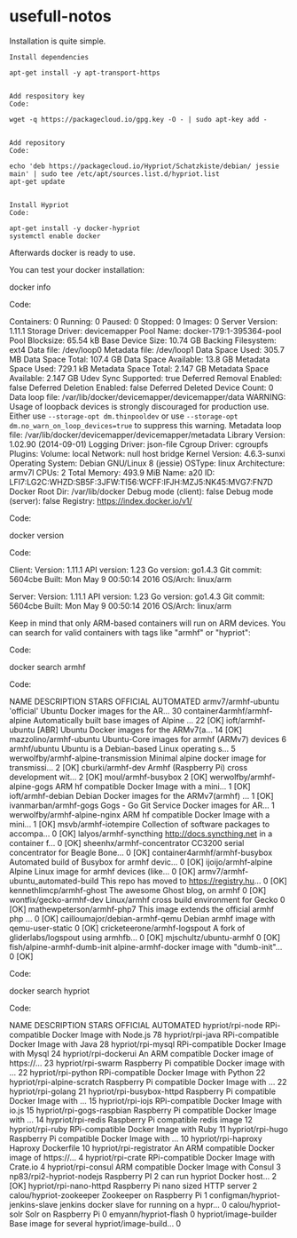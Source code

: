 # usefull-notos


Installation is quite simple.

    Install dependencies

    apt-get install -y apt-transport-https


    Add respository key
    Code:

    wget -q https://packagecloud.io/gpg.key -O - | sudo apt-key add -


    Add repository
    Code:

    echo 'deb https://packagecloud.io/Hypriot/Schatzkiste/debian/ jessie main' | sudo tee /etc/apt/sources.list.d/hypriot.list
    apt-get update


    Install Hypriot 
    Code:

    apt-get install -y docker-hypriot
    systemctl enable docker



Afterwards docker is ready to use.


You can test your docker installation:


docker info

Code:

Containers: 0
 Running: 0
 Paused: 0
 Stopped: 0
Images: 0
Server Version: 1.11.1
Storage Driver: devicemapper
 Pool Name: docker-179:1-395364-pool
 Pool Blocksize: 65.54 kB
 Base Device Size: 10.74 GB
 Backing Filesystem: ext4
 Data file: /dev/loop0
 Metadata file: /dev/loop1
 Data Space Used: 305.7 MB
 Data Space Total: 107.4 GB
 Data Space Available: 13.8 GB
 Metadata Space Used: 729.1 kB
 Metadata Space Total: 2.147 GB
 Metadata Space Available: 2.147 GB
 Udev Sync Supported: true
 Deferred Removal Enabled: false
 Deferred Deletion Enabled: false
 Deferred Deleted Device Count: 0
 Data loop file: /var/lib/docker/devicemapper/devicemapper/data
 WARNING: Usage of loopback devices is strongly discouraged for production use. Either use `--storage-opt dm.thinpooldev` or use `--storage-opt dm.no_warn_on_loop_devices=true` to suppress this warning.
 Metadata loop file: /var/lib/docker/devicemapper/devicemapper/metadata
 Library Version: 1.02.90 (2014-09-01)
Logging Driver: json-file
Cgroup Driver: cgroupfs
Plugins:
 Volume: local
 Network: null host bridge
Kernel Version: 4.6.3-sunxi
Operating System: Debian GNU/Linux 8 (jessie)
OSType: linux
Architecture: armv7l
CPUs: 2
Total Memory: 493.9 MiB
Name: a20
ID: LFI7:LG2C:WHZD:SB5F:3JFW:TI56:WCFF:IFJH:MZJ5:NK45:MVG7:FN7D
Docker Root Dir: /var/lib/docker
Debug mode (client): false
Debug mode (server): false
Registry: https://index.docker.io/v1/

Code:

docker version

Code:

Client:
 Version:      1.11.1
 API version:  1.23
 Go version:   go1.4.3
 Git commit:   5604cbe
 Built:        Mon May  9 00:50:14 2016
 OS/Arch:      linux/arm

Server:
 Version:      1.11.1
 API version:  1.23
 Go version:   go1.4.3
 Git commit:   5604cbe
 Built:        Mon May  9 00:50:14 2016
 OS/Arch:      linux/arm


Keep in mind that only ARM-based containers will run on ARM devices. You can search for valid containers with tags like "armhf" or "hypriot":

Code:

docker search armhf

Code:

NAME                                  DESCRIPTION                                     STARS     OFFICIAL   AUTOMATED
armv7/armhf-ubuntu                    'official' Ubuntu Docker images for the AR...   30
container4armhf/armhf-alpine          Automatically built base images of Alpine ...   22                   [OK]
ioft/armhf-ubuntu                     [ABR] Ubuntu Docker images for the ARMv7(a...   14                   [OK]
mazzolino/armhf-ubuntu                Ubuntu-Core images for armhf (ARMv7) devices    6
armhf/ubuntu                          Ubuntu is a Debian-based Linux operating s...   5
werwolfby/armhf-alpine-transmission   Minimal alpine docker image for transmissi...   2                    [OK]
cburki/armhf-dev                      Armhf (Raspberry Pi) cross development wit...   2                    [OK]
moul/armhf-busybox                                                                    2                    [OK]
werwolfby/armhf-alpine-gogs           ARM hf compatible Docker Image with a mini...   1                    [OK]
ioft/armhf-debian                     Debian Docker images for the ARMv7(armhf) ...   1                    [OK]
ivanmarban/armhf-gogs                 Gogs - Go Git Service Docker images for AR...   1
werwolfby/armhf-alpine-nginx          ARM hf compatible Docker Image with a mini...   1                    [OK]
msvb/armhf-iotempire                  Collection of software packages to accompa...   0                    [OK]
lalyos/armhf-syncthing                http://docs.syncthing.net in a container f...   0                    [OK]
sheenhx/armhf-concentrator            CC3200 serial concentrator for Beagle Bone...   0                    [OK]
container4armhf/armhf-busybox         Automated build of Busybox for armhf devic...   0                    [OK]
ijoijo/armhf-alpine                   Alpine Linux image for armhf devices (like...   0                    [OK]
armv7/armhf-ubuntu_automated-build    This repo has moved to https://registry.hu...   0                    [OK]
kennethlimcp/armhf-ghost              The awesome Ghost blog, on armhf                0                    [OK]
wontfix/gecko-armhf-dev               Linux/armhf cross build environment for Gecko   0                    [OK]
mathewpeterson/armhf-php7             This image extends the official armhf php ...   0                    [OK]
cailloumajor/debian-armhf-qemu        Debian armhf image with qemu-user-static        0                    [OK]
cricketeerone/armhf-logspout          A fork of gliderlabs/logspout using armhfb...   0                    [OK]
mjschultz/ubuntu-armhf                                                                0                    [OK]
fish/alpine-armhf-dumb-init           alpine-armhf-docker image with "dumb-init"...   0                    [OK]

Code:

docker search hypriot

Code:

NAME                              DESCRIPTION                                     STARS     OFFICIAL   AUTOMATED
hypriot/rpi-node                  RPi-compatible Docker Image with Node.js        78
hypriot/rpi-java                  RPi-compatible Docker Image with Java           28
hypriot/rpi-mysql                 RPi-compatible Docker Image with Mysql          24
hypriot/rpi-dockerui              An ARM compatible Docker image of https://...   23
hypriot/rpi-swarm                 Raspberry Pi compatible Docker image with ...   22
hypriot/rpi-python                RPi-compatible Docker Image with Python         22
hypriot/rpi-alpine-scratch        Raspberry Pi compatible Docker Image with ...   22
hypriot/rpi-golang                                                                21
hypriot/rpi-busybox-httpd         Raspberry Pi compatible Docker Image with ...   15
hypriot/rpi-iojs                  RPi-compatible Docker Image with io.js          15
hypriot/rpi-gogs-raspbian         Raspberry Pi compatible Docker Image with ...   14
hypriot/rpi-redis                 Raspberry Pi compatible redis image             12
hypriot/rpi-ruby                  RPi-compatible Docker Image with Ruby           11
hypriot/rpi-hugo                  Raspberry Pi compatible Docker Image with ...   10
hypriot/rpi-haproxy               Haproxy Dockerfile                              10
hypriot/rpi-registrator           An ARM compatible Docker image of https://...   4
hypriot/rpi-crate                 RPi-compatible Docker Image with Crate.io       4
hypriot/rpi-consul                ARM compatible Docker Image with Consul         3
np83/rpi2-hypriot-nodejs          Raspberry PI 2 can run hypriot Docker host...   2                    [OK]
hypriot/rpi-nano-httpd            Raspberry Pi nano sized HTTP server             2
calou/hypriot-zookeeper           Zookeeper on Raspberry Pi                       1
configman/hypriot-jenkins-slave   jenkins docker slave for running on a hypr...   0
calou/hypriot-solr                Solr on Raspberry Pi                            0
emyann/hypriot-flash                                                              0
hypriot/image-builder             Base image for several hypriot/image-build...   0

